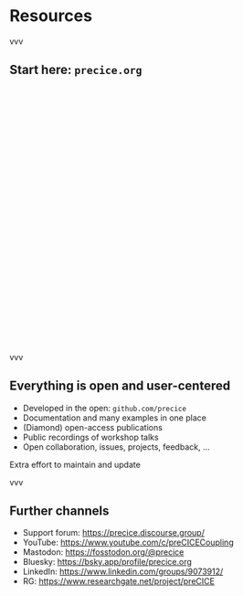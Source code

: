 # Resources

vvv

## Start here: `precice.org`

<a href="https://www.precice.org/" title="preCICE homepage"><img data-src="images/resources/precice_org.png" style="border:none; box-shadow:none; height:450px;"></a>

vvv

## Everything is open and user-centered

- Developed in the open: `github.com/precice`
- Documentation and many examples in one place
- (Diamond) open-access publications
- Public recordings of workshop talks
- Open collaboration, issues, projects, feedback, ...

Extra effort to maintain and update

vvv

## Further channels

- Support forum: https://precice.discourse.group/
- YouTube: https://www.youtube.com/c/preCICECoupling
- Mastodon: https://fosstodon.org/@precice
- Bluesky: https://bsky.app/profile/precice.org
- LinkedIn: https://www.linkedin.com/groups/9073912/
- RG: https://www.researchgate.net/project/preCICE